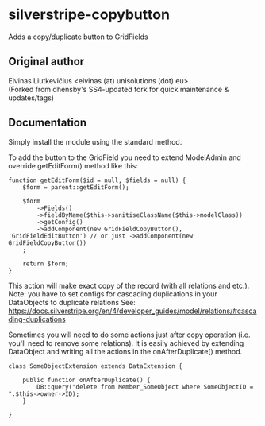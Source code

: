 silverstripe-copybutton
=======================

Adds a copy/duplicate button to GridFields

## Original author

Elvinas Liutkevičius <elvinas (at) unisolutions (dot) eu>  
(Forked from dhensby's SS4-updated fork for quick maintenance & updates/tags)

## Documentation

Simply install the module using the standard method.

To add the button to the GridField you need to extend ModelAdmin and
override getEditForm() method like this:

	function getEditForm($id = null, $fields = null) {
		$form = parent::getEditForm();

		$form
			->Fields()
			->fieldByName($this->sanitiseClassName($this->modelClass))
			->getConfig()
			->addComponent(new GridFieldCopyButton(), 'GridFieldEditButton') // or just ->addComponent(new GridFieldCopyButton())
		;

		return $form;
	}


This action will make exact copy of the record (with all relations and etc.).
Note: you have to set configs for cascading duplications in your DataObjects to duplicate relations
See: https://docs.silverstripe.org/en/4/developer_guides/model/relations/#cascading-duplications

Sometimes you will need to do some actions just after copy operation (i.e.
you'll need to remove some relations). It is easily achieved by extending
DataObject and writing all the actions in the onAfterDuplicate() method.

	class SomeObjectExtension extends DataExtension {

		public function onAfterDuplicate() {
			DB::query("delete from Member_SomeObject where SomeObjectID = ".$this->owner->ID);
		}

	}
